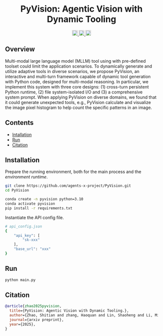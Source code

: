<div align="center">

#  PyVision: Agentic Vision with Dynamic Tooling



<a href="https://arxiv.org/abs/2506.08011" target="_blank">
    <img alt="arXiv" src="https://img.shields.io/badge/arXiv-PyVision-red?logo=arxiv" height="18" />
</a>
<a href="https://agent-x.space/" target="_blank">
    <img alt="Website" src="https://img.shields.io/badge/🌎_PyVision-blue.svg" height="18" />
</a>
<a href="https://huggingface.co/spaces/Agents-X/PyVision-fully-isolated" target="_blank">
    <img alt="HF Model: ViGaL" src="https://img.shields.io/badge/%F0%9F%A4%97%20_Demo-PyVision-ffc107?color=ffc107&logoColor=white" height="18" />
</a>


</div>


## Overview
Multi-modal large language model (MLLM) tool using with pre-defined toolset could limit the application scenarios. To dynamically generate and utilize adaptive tools in diverse scenarios, we propose PyVision, an interactive and multi-turn framework capable of dynamic tool generation with Python code, designed for multi-modal reasoning.
In particular, we implement this system with three core designs: (1) cross-turn persistent Python runtime, (2) file system-isolated I/O and (3) a comprehensive system prompt. When applying PyVision on diverse domains, we found that it could generate unexpected tools, e.g., PyVision calculate and visualize the image pixel histogram to help count the specific patterns in an image.

## Contents
- [Intallation](#installation)
- [Run](#run)
- [Citation](#citation)

## Installation
Prepare the running environment, both for the main process and the *environment runtime*.
```bash
git clone https://github.com/agents-x-project/PyVision.git
cd PyVision

conda create -n pyvision python=3.10
conda activate pyvision
pip install -r requirements.txt
```
Instantiate the API config file.
```bash
# api_config.json
{
    "api_key": [
        "sk-xxx"
    ],
    "base_url": "xxx"
}
```

## Run
```bash
python main.py
```

## Citation
```bibtex
@article{zhao2025pyvision,
  title={PyVision: Agentic Vision with Dynamic Tooling.},
  author={Zhao, Shitian and zhang, Haoquan and Lin, Shaoheng and Li, Ming and Wu, Qilong and Zhang, Kaipeng and Wei, Chen},
  journal={arxiv preprint},
  year={2025},
}
```